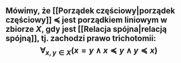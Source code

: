 ## Mówimy, że [[Porządek częściowy|porządek częściowy]] $\preceq$ jest **porządkiem liniowym** w zbiorze $X$, gdy jest [[Relacja spójna|relacją spójną]], tj. zachodzi **prawo trichotomii**:$$\forall_{x,y\in X}(x=y \wedge x\preceq y \wedge y\preceq x)$$